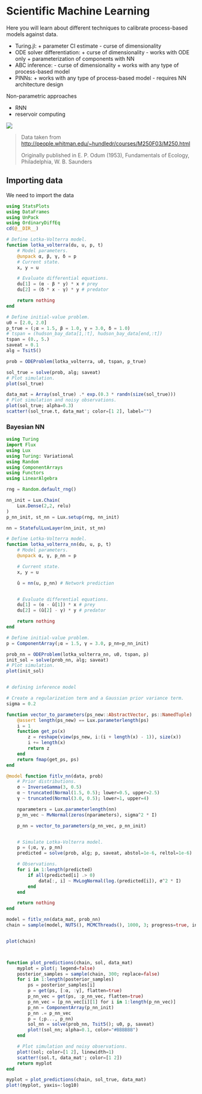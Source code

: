 # Scientific Machine Learning

Here you will learn about different techniques to calibrate process-based models against data.

- Turing.jl: + parameter CI estimate - curse of dimensionality
- ODE solver differentiation: + curse of dimensionality - works with ODE only + parameterization of components with NN
- ABC inference: - curse of dimensionality + works with any type of process-based model
- PINNs: + works with any type of process-based model - requires NN architecture design

Non-parametric approaches
- RNN
- reservoir computing

![](MainLynx.jpg)
> Data taken from http://people.whitman.edu/~hundledr/courses/M250F03/M250.html
> 
> Originally published in E. P. Odum (1953), Fundamentals of Ecology, Philadelphia, W. B. Saunders


## Importing data
We need to import the data
```julia
using StatsPlots
using DataFrames
using UnPack
using OrdinaryDiffEq
cd(@__DIR__)

# Define Lotka-Volterra model.
function lotka_volterra(du, u, p, t)
    # Model parameters.
    @unpack α, β, γ, δ = p
    # Current state.
    x, y = u

    # Evaluate differential equations.
    du[1] = (α - β * y) * x # prey
    du[2] = (δ * x - γ) * y # predator

    return nothing
end

# Define initial-value problem.
u0 = [2.0, 2.0]
p_true = (;α = 1.5, β = 1.0, γ = 3.0, δ = 1.0)
# tspan = (hudson_bay_data[1,:t], hudson_bay_data[end,:t])
tspan = (0., 5.)
saveat = 0.1
alg = Tsit5()

prob = ODEProblem(lotka_volterra, u0, tspan, p_true)

sol_true = solve(prob, alg; saveat)
# Plot simulation.
plot(sol_true)

data_mat = Array(sol_true) .* exp.(0.3 * randn(size(sol_true)))
# Plot simulation and noisy observations.
plot(sol_true; alpha=0.3)
scatter!(sol_true.t, data_mat'; color=[1 2], label="")
```


### Bayesian NN
```julia
using Turing
import Flux
using Lux
using Turing: Variational
using Random
using ComponentArrays
using Functors
using LinearAlgebra

rng = Random.default_rng()

nn_init = Lux.Chain(
    Lux.Dense(2,2, relu)
)
p_nn_init, st_nn = Lux.setup(rng, nn_init)

nn = StatefulLuxLayer(nn_init, st_nn)

# Define Lotka-Volterra model.
function lotka_volterra_nn(du, u, p, t)
    # Model parameters.
    @unpack α, γ, p_nn = p

    # Current state.
    x, y = u

    û = nn(u, p_nn) # Network prediction


    # Evaluate differential equations.
    du[1] = (α - û[1]) * x # prey
    du[2] = (û[2] - γ) * y # predator

    return nothing
end

# Define initial-value problem.
p = ComponentArray(;α = 1.5, γ = 3.0, p_nn=p_nn_init)

prob_nn = ODEProblem(lotka_volterra_nn, u0, tspan, p)
init_sol = solve(prob_nn, alg; saveat)
# Plot simulation.
plot(init_sol)


# defining inference model

# Create a regularization term and a Gaussian prior variance term.
sigma = 0.2

function vector_to_parameters(ps_new::AbstractVector, ps::NamedTuple)
    @assert length(ps_new) == Lux.parameterlength(ps)
    i = 1
    function get_ps(x)
        z = reshape(view(ps_new, i:(i + length(x) - 1)), size(x))
        i += length(x)
        return z
    end
    return fmap(get_ps, ps)
end

@model function fitlv_nn(data, prob)
    # Prior distributions.
    σ ~ InverseGamma(3, 0.5)
    α ~ truncated(Normal(1.5, 0.5); lower=0.5, upper=2.5)
    γ ~ truncated(Normal(3.0, 0.5); lower=1, upper=4)

    nparameters = Lux.parameterlength(nn)
    p_nn_vec ~ MvNormal(zeros(nparameters), sigma^2 * I)

    p_nn = vector_to_parameters(p_nn_vec, p_nn_init)


    # Simulate Lotka-Volterra model. 
    p = (;α, γ, p_nn)
    predicted = solve(prob, alg; p, saveat, abstol=1e-6, reltol=1e-6)

    # Observations.
    for i in 1:length(predicted)
        if all(predicted[i] .> 0)
            data[:, i] ~ MvLogNormal(log.(predicted[i]), σ^2 * I)
        end
    end

    return nothing
end

model = fitlv_nn(data_mat, prob_nn)
chain = sample(model, NUTS(), MCMCThreads(), 1000, 3; progress=true, init_params = [0.1, 1.5, 3.0, ComponentArray(p_nn_init)[:]])


plot(chain)



function plot_predictions(chain, sol, data_mat)
    myplot = plot(; legend=false)
    posterior_samples = sample(chain, 300; replace=false)
    for i in 1:length(posterior_samples)
        ps = posterior_samples[i]
        p = get(ps, [:α, :γ], flatten=true)
        p_nn_vec = get(ps, :p_nn_vec, flatten=true)
        p_nn_vec = [p_nn_vec[i][1] for i in 1:length(p_nn_vec)]
        p_nn = ComponentArray(p_nn_init)
        p_nn .= p_nn_vec
        p = (;p..., p_nn)
        sol_nn = solve(prob_nn, Tsit5(); u0, p, saveat)
        plot!(sol_nn; alpha=0.1, color="#BBBBBB")
    end

    # Plot simulation and noisy observations.
    plot!(sol; color=[1 2], linewidth=1)
    scatter!(sol.t, data_mat'; color=[1 2])
    return myplot
end

myplot = plot_predictions(chain, sol_true, data_mat)
plot!(myplot, yaxis=:log10)
```